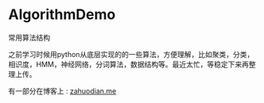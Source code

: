 # AlgorithmDemo
常用算法结构

之前学习时候用python从底层实现的的一些算法，方便理解，比如聚类，分类，相识度，HMM，神经网络，分词算法，数据结构等。最近太忙，等稳定下来再整理上传。

有一部分在博客上 : [zahuodian.me](zahuodian.me)

